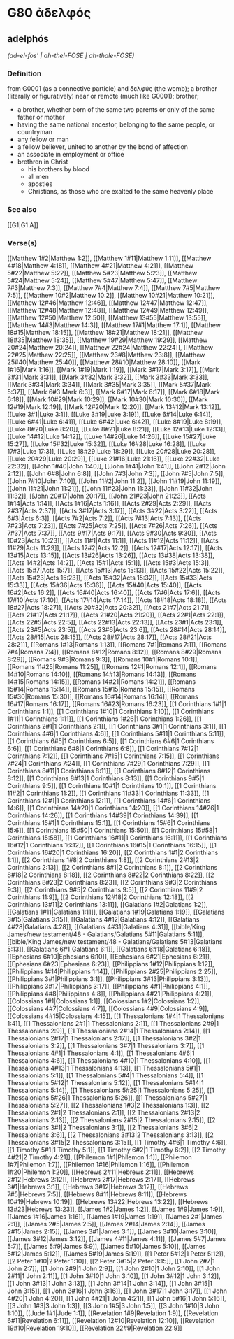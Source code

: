 # G80 ἀδελφός

## adelphós

_(ad-el-fos' | ah-thel-FOSE | ah-thale-FOSE)_

### Definition

from G0001 (as a connective particle) and δελφύς (the womb); a brother (literally or figuratively) near or remote (much like G0001); brother; 

- a brother, whether born of the same two parents or only of the same father or mother
- having the same national ancestor, belonging to the same people, or countryman
- any fellow or man
- a fellow believer, united to another by the bond of affection
- an associate in employment or office
- brethren in Christ
  - his brothers by blood
  - all men
  - apostles
  - Christians, as those who are exalted to the same heavenly place

### See also

[[G1|G1 Α]]

### Verse(s)

[[Matthew 1#2|Matthew 1:2]], [[Matthew 1#11|Matthew 1:11]], [[Matthew 4#18|Matthew 4:18]], [[Matthew 4#21|Matthew 4:21]], [[Matthew 5#22|Matthew 5:22]], [[Matthew 5#23|Matthew 5:23]], [[Matthew 5#24|Matthew 5:24]], [[Matthew 5#47|Matthew 5:47]], [[Matthew 7#3|Matthew 7:3]], [[Matthew 7#4|Matthew 7:4]], [[Matthew 7#5|Matthew 7:5]], [[Matthew 10#2|Matthew 10:2]], [[Matthew 10#21|Matthew 10:21]], [[Matthew 12#46|Matthew 12:46]], [[Matthew 12#47|Matthew 12:47]], [[Matthew 12#48|Matthew 12:48]], [[Matthew 12#49|Matthew 12:49]], [[Matthew 12#50|Matthew 12:50]], [[Matthew 13#55|Matthew 13:55]], [[Matthew 14#3|Matthew 14:3]], [[Matthew 17#1|Matthew 17:1]], [[Matthew 18#15|Matthew 18:15]], [[Matthew 18#21|Matthew 18:21]], [[Matthew 18#35|Matthew 18:35]], [[Matthew 19#29|Matthew 19:29]], [[Matthew 20#24|Matthew 20:24]], [[Matthew 22#24|Matthew 22:24]], [[Matthew 22#25|Matthew 22:25]], [[Matthew 23#8|Matthew 23:8]], [[Matthew 25#40|Matthew 25:40]], [[Matthew 28#10|Matthew 28:10]], [[Mark 1#16|Mark 1:16]], [[Mark 1#19|Mark 1:19]], [[Mark 3#17|Mark 3:17]], [[Mark 3#31|Mark 3:31]], [[Mark 3#32|Mark 3:32]], [[Mark 3#33|Mark 3:33]], [[Mark 3#34|Mark 3:34]], [[Mark 3#35|Mark 3:35]], [[Mark 5#37|Mark 5:37]], [[Mark 6#3|Mark 6:3]], [[Mark 6#17|Mark 6:17]], [[Mark 6#18|Mark 6:18]], [[Mark 10#29|Mark 10:29]], [[Mark 10#30|Mark 10:30]], [[Mark 12#19|Mark 12:19]], [[Mark 12#20|Mark 12:20]], [[Mark 13#12|Mark 13:12]], [[Luke 3#1|Luke 3:1]], [[Luke 3#19|Luke 3:19]], [[Luke 6#14|Luke 6:14]], [[Luke 6#41|Luke 6:41]], [[Luke 6#42|Luke 6:42]], [[Luke 8#19|Luke 8:19]], [[Luke 8#20|Luke 8:20]], [[Luke 8#21|Luke 8:21]], [[Luke 12#13|Luke 12:13]], [[Luke 14#12|Luke 14:12]], [[Luke 14#26|Luke 14:26]], [[Luke 15#27|Luke 15:27]], [[Luke 15#32|Luke 15:32]], [[Luke 16#28|Luke 16:28]], [[Luke 17#3|Luke 17:3]], [[Luke 18#29|Luke 18:29]], [[Luke 20#28|Luke 20:28]], [[Luke 20#29|Luke 20:29]], [[Luke 21#16|Luke 21:16]], [[Luke 22#32|Luke 22:32]], [[John 1#40|John 1:40]], [[John 1#41|John 1:41]], [[John 2#12|John 2:12]], [[John 6#8|John 6:8]], [[John 7#3|John 7:3]], [[John 7#5|John 7:5]], [[John 7#10|John 7:10]], [[John 11#2|John 11:2]], [[John 11#19|John 11:19]], [[John 11#21|John 11:21]], [[John 11#23|John 11:23]], [[John 11#32|John 11:32]], [[John 20#17|John 20:17]], [[John 21#23|John 21:23]], [[Acts 1#14|Acts 1:14]], [[Acts 1#16|Acts 1:16]], [[Acts 2#29|Acts 2:29]], [[Acts 2#37|Acts 2:37]], [[Acts 3#17|Acts 3:17]], [[Acts 3#22|Acts 3:22]], [[Acts 6#3|Acts 6:3]], [[Acts 7#2|Acts 7:2]], [[Acts 7#13|Acts 7:13]], [[Acts 7#23|Acts 7:23]], [[Acts 7#25|Acts 7:25]], [[Acts 7#26|Acts 7:26]], [[Acts 7#37|Acts 7:37]], [[Acts 9#17|Acts 9:17]], [[Acts 9#30|Acts 9:30]], [[Acts 10#23|Acts 10:23]], [[Acts 11#1|Acts 11:1]], [[Acts 11#12|Acts 11:12]], [[Acts 11#29|Acts 11:29]], [[Acts 12#2|Acts 12:2]], [[Acts 12#17|Acts 12:17]], [[Acts 13#15|Acts 13:15]], [[Acts 13#26|Acts 13:26]], [[Acts 13#38|Acts 13:38]], [[Acts 14#2|Acts 14:2]], [[Acts 15#1|Acts 15:1]], [[Acts 15#3|Acts 15:3]], [[Acts 15#7|Acts 15:7]], [[Acts 15#13|Acts 15:13]], [[Acts 15#22|Acts 15:22]], [[Acts 15#23|Acts 15:23]], [[Acts 15#32|Acts 15:32]], [[Acts 15#33|Acts 15:33]], [[Acts 15#36|Acts 15:36]], [[Acts 15#40|Acts 15:40]], [[Acts 16#2|Acts 16:2]], [[Acts 16#40|Acts 16:40]], [[Acts 17#6|Acts 17:6]], [[Acts 17#10|Acts 17:10]], [[Acts 17#14|Acts 17:14]], [[Acts 18#18|Acts 18:18]], [[Acts 18#27|Acts 18:27]], [[Acts 20#32|Acts 20:32]], [[Acts 21#7|Acts 21:7]], [[Acts 21#17|Acts 21:17]], [[Acts 21#20|Acts 21:20]], [[Acts 22#1|Acts 22:1]], [[Acts 22#5|Acts 22:5]], [[Acts 22#13|Acts 22:13]], [[Acts 23#1|Acts 23:1]], [[Acts 23#5|Acts 23:5]], [[Acts 23#6|Acts 23:6]], [[Acts 28#14|Acts 28:14]], [[Acts 28#15|Acts 28:15]], [[Acts 28#17|Acts 28:17]], [[Acts 28#21|Acts 28:21]], [[Romans 1#13|Romans 1:13]], [[Romans 7#1|Romans 7:1]], [[Romans 7#4|Romans 7:4]], [[Romans 8#12|Romans 8:12]], [[Romans 8#29|Romans 8:29]], [[Romans 9#3|Romans 9:3]], [[Romans 10#1|Romans 10:1]], [[Romans 11#25|Romans 11:25]], [[Romans 12#1|Romans 12:1]], [[Romans 14#10|Romans 14:10]], [[Romans 14#13|Romans 14:13]], [[Romans 14#15|Romans 14:15]], [[Romans 14#21|Romans 14:21]], [[Romans 15#14|Romans 15:14]], [[Romans 15#15|Romans 15:15]], [[Romans 15#30|Romans 15:30]], [[Romans 16#14|Romans 16:14]], [[Romans 16#17|Romans 16:17]], [[Romans 16#23|Romans 16:23]], [[1 Corinthians 1#1|1 Corinthians 1:1]], [[1 Corinthians 1#10|1 Corinthians 1:10]], [[1 Corinthians 1#11|1 Corinthians 1:11]], [[1 Corinthians 1#26|1 Corinthians 1:26]], [[1 Corinthians 2#1|1 Corinthians 2:1]], [[1 Corinthians 3#1|1 Corinthians 3:1]], [[1 Corinthians 4#6|1 Corinthians 4:6]], [[1 Corinthians 5#11|1 Corinthians 5:11]], [[1 Corinthians 6#5|1 Corinthians 6:5]], [[1 Corinthians 6#6|1 Corinthians 6:6]], [[1 Corinthians 6#8|1 Corinthians 6:8]], [[1 Corinthians 7#12|1 Corinthians 7:12]], [[1 Corinthians 7#15|1 Corinthians 7:15]], [[1 Corinthians 7#24|1 Corinthians 7:24]], [[1 Corinthians 7#29|1 Corinthians 7:29]], [[1 Corinthians 8#11|1 Corinthians 8:11]], [[1 Corinthians 8#12|1 Corinthians 8:12]], [[1 Corinthians 8#13|1 Corinthians 8:13]], [[1 Corinthians 9#5|1 Corinthians 9:5]], [[1 Corinthians 10#1|1 Corinthians 10:1]], [[1 Corinthians 11#2|1 Corinthians 11:2]], [[1 Corinthians 11#33|1 Corinthians 11:33]], [[1 Corinthians 12#1|1 Corinthians 12:1]], [[1 Corinthians 14#6|1 Corinthians 14:6]], [[1 Corinthians 14#20|1 Corinthians 14:20]], [[1 Corinthians 14#26|1 Corinthians 14:26]], [[1 Corinthians 14#39|1 Corinthians 14:39]], [[1 Corinthians 15#1|1 Corinthians 15:1]], [[1 Corinthians 15#6|1 Corinthians 15:6]], [[1 Corinthians 15#50|1 Corinthians 15:50]], [[1 Corinthians 15#58|1 Corinthians 15:58]], [[1 Corinthians 16#11|1 Corinthians 16:11]], [[1 Corinthians 16#12|1 Corinthians 16:12]], [[1 Corinthians 16#15|1 Corinthians 16:15]], [[1 Corinthians 16#20|1 Corinthians 16:20]], [[2 Corinthians 1#1|2 Corinthians 1:1]], [[2 Corinthians 1#8|2 Corinthians 1:8]], [[2 Corinthians 2#13|2 Corinthians 2:13]], [[2 Corinthians 8#1|2 Corinthians 8:1]], [[2 Corinthians 8#18|2 Corinthians 8:18]], [[2 Corinthians 8#22|2 Corinthians 8:22]], [[2 Corinthians 8#23|2 Corinthians 8:23]], [[2 Corinthians 9#3|2 Corinthians 9:3]], [[2 Corinthians 9#5|2 Corinthians 9:5]], [[2 Corinthians 11#9|2 Corinthians 11:9]], [[2 Corinthians 12#18|2 Corinthians 12:18]], [[2 Corinthians 13#11|2 Corinthians 13:11]], [[Galatians 1#2|Galatians 1:2]], [[Galatians 1#11|Galatians 1:11]], [[Galatians 1#19|Galatians 1:19]], [[Galatians 3#15|Galatians 3:15]], [[Galatians 4#12|Galatians 4:12]], [[Galatians 4#28|Galatians 4:28]], [[Galatians 4#31|Galatians 4:31]], [[bible/King James/new testament/48 - Galatians/Galatians 5#11|Galatians 5:11]], [[bible/King James/new testament/48 - Galatians/Galatians 5#13|Galatians 5:13]], [[Galatians 6#1|Galatians 6:1]], [[Galatians 6#18|Galatians 6:18]], [[Ephesians 6#10|Ephesians 6:10]], [[Ephesians 6#21|Ephesians 6:21]], [[Ephesians 6#23|Ephesians 6:23]], [[Philippians 1#12|Philippians 1:12]], [[Philippians 1#14|Philippians 1:14]], [[Philippians 2#25|Philippians 2:25]], [[Philippians 3#1|Philippians 3:1]], [[Philippians 3#13|Philippians 3:13]], [[Philippians 3#17|Philippians 3:17]], [[Philippians 4#1|Philippians 4:1]], [[Philippians 4#8|Philippians 4:8]], [[Philippians 4#21|Philippians 4:21]], [[Colossians 1#1|Colossians 1:1]], [[Colossians 1#2|Colossians 1:2]], [[Colossians 4#7|Colossians 4:7]], [[Colossians 4#9|Colossians 4:9]], [[Colossians 4#15|Colossians 4:15]], [[1 Thessalonians 1#4|1 Thessalonians 1:4]], [[1 Thessalonians 2#1|1 Thessalonians 2:1]], [[1 Thessalonians 2#9|1 Thessalonians 2:9]], [[1 Thessalonians 2#14|1 Thessalonians 2:14]], [[1 Thessalonians 2#17|1 Thessalonians 2:17]], [[1 Thessalonians 3#2|1 Thessalonians 3:2]], [[1 Thessalonians 3#7|1 Thessalonians 3:7]], [[1 Thessalonians 4#1|1 Thessalonians 4:1]], [[1 Thessalonians 4#6|1 Thessalonians 4:6]], [[1 Thessalonians 4#10|1 Thessalonians 4:10]], [[1 Thessalonians 4#13|1 Thessalonians 4:13]], [[1 Thessalonians 5#1|1 Thessalonians 5:1]], [[1 Thessalonians 5#4|1 Thessalonians 5:4]], [[1 Thessalonians 5#12|1 Thessalonians 5:12]], [[1 Thessalonians 5#14|1 Thessalonians 5:14]], [[1 Thessalonians 5#25|1 Thessalonians 5:25]], [[1 Thessalonians 5#26|1 Thessalonians 5:26]], [[1 Thessalonians 5#27|1 Thessalonians 5:27]], [[2 Thessalonians 1#3|2 Thessalonians 1:3]], [[2 Thessalonians 2#1|2 Thessalonians 2:1]], [[2 Thessalonians 2#13|2 Thessalonians 2:13]], [[2 Thessalonians 2#15|2 Thessalonians 2:15]], [[2 Thessalonians 3#1|2 Thessalonians 3:1]], [[2 Thessalonians 3#6|2 Thessalonians 3:6]], [[2 Thessalonians 3#13|2 Thessalonians 3:13]], [[2 Thessalonians 3#15|2 Thessalonians 3:15]], [[1 Timothy 4#6|1 Timothy 4:6]], [[1 Timothy 5#1|1 Timothy 5:1]], [[1 Timothy 6#2|1 Timothy 6:2]], [[2 Timothy 4#21|2 Timothy 4:21]], [[Philemon 1#1|Philemon 1:1]], [[Philemon 1#7|Philemon 1:7]], [[Philemon 1#16|Philemon 1:16]], [[Philemon 1#20|Philemon 1:20]], [[Hebrews 2#11|Hebrews 2:11]], [[Hebrews 2#12|Hebrews 2:12]], [[Hebrews 2#17|Hebrews 2:17]], [[Hebrews 3#1|Hebrews 3:1]], [[Hebrews 3#12|Hebrews 3:12]], [[Hebrews 7#5|Hebrews 7:5]], [[Hebrews 8#11|Hebrews 8:11]], [[Hebrews 10#19|Hebrews 10:19]], [[Hebrews 13#22|Hebrews 13:22]], [[Hebrews 13#23|Hebrews 13:23]], [[James 1#2|James 1:2]], [[James 1#9|James 1:9]], [[James 1#16|James 1:16]], [[James 1#19|James 1:19]], [[James 2#1|James 2:1]], [[James 2#5|James 2:5]], [[James 2#14|James 2:14]], [[James 2#15|James 2:15]], [[James 3#1|James 3:1]], [[James 3#10|James 3:10]], [[James 3#12|James 3:12]], [[James 4#11|James 4:11]], [[James 5#7|James 5:7]], [[James 5#9|James 5:9]], [[James 5#10|James 5:10]], [[James 5#12|James 5:12]], [[James 5#19|James 5:19]], [[1 Peter 5#12|1 Peter 5:12]], [[2 Peter 1#10|2 Peter 1:10]], [[2 Peter 3#15|2 Peter 3:15]], [[1 John 2#7|1 John 2:7]], [[1 John 2#9|1 John 2:9]], [[1 John 2#10|1 John 2:10]], [[1 John 2#11|1 John 2:11]], [[1 John 3#10|1 John 3:10]], [[1 John 3#12|1 John 3:12]], [[1 John 3#13|1 John 3:13]], [[1 John 3#14|1 John 3:14]], [[1 John 3#15|1 John 3:15]], [[1 John 3#16|1 John 3:16]], [[1 John 3#17|1 John 3:17]], [[1 John 4#20|1 John 4:20]], [[1 John 4#21|1 John 4:21]], [[1 John 5#16|1 John 5:16]], [[3 John 1#3|3 John 1:3]], [[3 John 1#5|3 John 1:5]], [[3 John 1#10|3 John 1:10]], [[Jude 1#1|Jude 1:1]], [[Revelation 1#9|Revelation 1:9]], [[Revelation 6#11|Revelation 6:11]], [[Revelation 12#10|Revelation 12:10]], [[Revelation 19#10|Revelation 19:10]], [[Revelation 22#9|Revelation 22:9]]